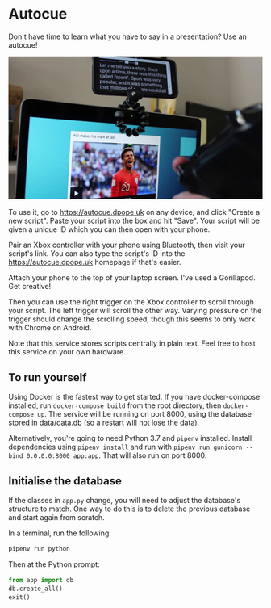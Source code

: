 # Autocue

Don't have time to learn what you have to say in a presentation? Use an autocue!

![Photo of Autocue Web app running on a smartphone, attached to a laptop screen](resources/autocue.jpg)

To use it, go to https://autocue.dpope.uk on any device, and click "Create a new script". Paste your script into the box and hit "Save". Your script will be given a unique ID which you can then open with your phone.

Pair an Xbox controller with your phone using Bluetooth, then visit your script's link. You can also type the script's ID into the https://autocue.dpope.uk homepage if that's easier.

Attach your phone to the top of your laptop screen. I've used a Gorillapod. Get creative!

Then you can use the right trigger on the Xbox controller to scroll through your script. The left trigger will scroll the other way. Varying pressure on the trigger should change the scrolling speed, though this seems to only work with Chrome on Android.

Note that this service stores scripts centrally in plain text. Feel free to host this service on your own hardware.

## To run yourself

Using Docker is the fastest way to get started. If you have docker-compose installed, run `docker-compose build` from the root directory, then `docker-compose up`. The service will be running on port 8000, using the database stored in data/data.db (so a restart will not lose the data).

Alternatively, you're going to need Python 3.7 and `pipenv` installed. Install dependencies using `pipenv install` and run with `pipenv run gunicorn --bind 0.0.0.0:8000 app:app`. That will also run on port 8000.

## Initialise the database

If the classes in `app.py` change, you will need to adjust the database's structure to match. One way to do this is to delete the previous database and start again from scratch.

In a terminal, run the following:
```bash
pipenv run python
```

Then at the Python prompt:
```python
from app import db
db.create_all()
exit()
```
